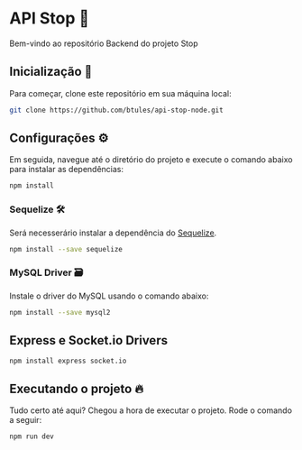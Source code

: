 # API Stop 🚦

Bem-vindo ao repositório Backend do projeto Stop

## Inicialização 🚀

Para começar, clone este repositório em sua máquina local:

```bash
git clone https://github.com/btules/api-stop-node.git
```

## Configurações ⚙️

Em seguida, navegue até o diretório do projeto e execute o comando abaixo para instalar as dependências:

```bash
npm install
```

### Sequelize 🛠️
Será necesserário instalar a dependência do [Sequelize](https://sequelize.org/docs/v6/).

```bash
npm install --save sequelize
```

### MySQL Driver 🗃️
Instale o driver do MySQL usando o comando abaixo:
```bash
npm install --save mysql2
```

## Express e Socket.io Drivers
```bach
npm install express socket.io
```

## Executando o projeto 🔥
Tudo certo até aqui? Chegou a hora de executar o projeto. Rode o comando a seguir:

```bash
npm run dev
```
